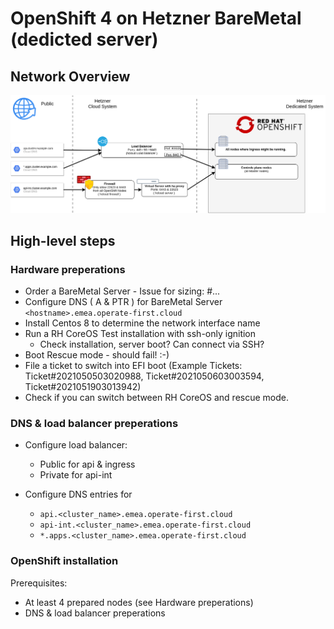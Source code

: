 # OpenShift 4 on Hetzner BareMetal (dedicted server)

## Network Overview

![Network overview](docs/network-overview-v3.png)

## High-level steps

### Hardware preperations
  * Order a BareMetal Server - Issue for sizing: #...
  * Configure DNS ( A & PTR ) for BareMetal Server
      `<hostname>.emea.operate-first.cloud`
  * Install Centos 8 to determine the network interface name
  * Run a RH CoreOS Test installation with ssh-only ignition
      * Check installation, server boot? Can connect via SSH?
  * Boot Rescue mode - should fail! :-)
  * File a ticket to switch into EFI boot (Example Tickets: Ticket#2021050503020988, Ticket#2021050603003594, Ticket#2021051903013942)
  * Check if you can switch between RH CoreOS and rescue mode.

### DNS & load balancer preperations

  * Configure load balancer:
      * Public for api & ingress
      * Private for api-int

  * Configure DNS entries for
      * `api.<cluster_name>.emea.operate-first.cloud`
      * `api-int.<cluster_name>.emea.operate-first.cloud`
      * `*.apps.<cluster_name>.emea.operate-first.cloud`

### OpenShift installation

Prerequisites:
  * At least 4 prepared nodes (see Hardware preperations)
  * DNS & load balancer preperations

